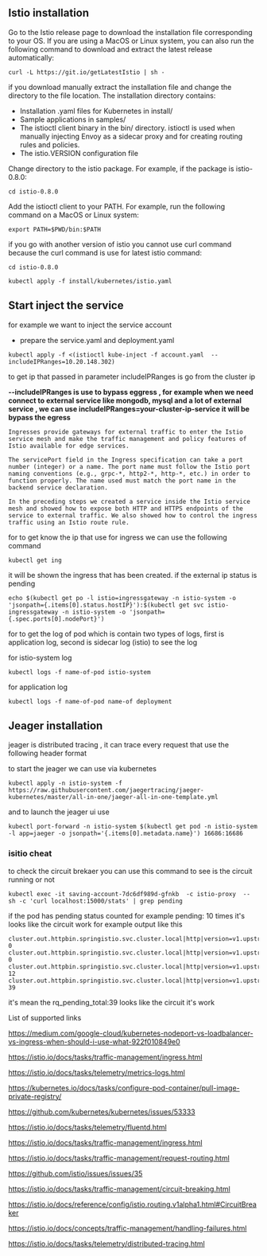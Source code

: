 ## Istio installation

Go to the Istio release page to download the installation file corresponding to your OS. 
If you are using a MacOS or Linux system, you can also run the following command to download and extract the latest release automatically:

```
curl -L https://git.io/getLatestIstio | sh -
```

if you download manually extract the installation file and change the directory to the file location. 
The installation directory contains:

  - Installation .yaml files for Kubernetes in install/
  - Sample applications in samples/
  - The istioctl client binary in the bin/ directory. istioctl is used when manually injecting Envoy as a sidecar proxy and for creating routing rules and policies.
  - The istio.VERSION configuration file

Change directory to the istio package. For example, if the package is istio-0.8.0:

```
cd istio-0.8.0
```

Add the istioctl client to your PATH. For example, run the following command on a MacOS or Linux system:

```
export PATH=$PWD/bin:$PATH
```

if you go with another version of istio you cannot use curl command because the curl command is use for latest istio command:

```
cd istio-0.8.0

kubectl apply -f install/kubernetes/istio.yaml
```

## Start inject the service 

for example we want to inject the service account 
- prepare the service.yaml and deployment.yaml 
```
kubectl apply -f <(istioctl kube-inject -f account.yaml  --includeIPRanges=10.20.148.302)
```

to get ip that passed in parameter includeIPRanges is go from the cluster ip

**--includeIPRanges is use to bypass eggress , for example when we need connect to external service like mongodb, mysql and a lot of external service , we can use includeIPRanges=your-cluster-ip-service it will be bypass the egress**


```
Ingresses provide gateways for external traffic to enter the Istio service mesh and make the traffic management and policy features of Istio available for edge services.

The servicePort field in the Ingress specification can take a port number (integer) or a name. The port name must follow the Istio port naming conventions (e.g., grpc-*, http2-*, http-*, etc.) in order to function properly. The name used must match the port name in the backend service declaration.

In the preceding steps we created a service inside the Istio service mesh and showed how to expose both HTTP and HTTPS endpoints of the service to external traffic. We also showed how to control the ingress traffic using an Istio route rule.
```

for to get know the ip that use for ingress we can use the following command

```
kubectl get ing
```
it will be shown the ingress that has been created.
if the external ip status is pending

```
echo $(kubectl get po -l istio=ingressgateway -n istio-system -o 'jsonpath={.items[0].status.hostIP}'):$(kubectl get svc istio-ingressgateway -n istio-system -o 'jsonpath={.spec.ports[0].nodePort}')
```

for to get the log of pod which is contain two types of logs, first is application log, second is sidecar log (istio)
to see the log

for istio-system log
```
kubectl logs -f name-of-pod istio-system
```

for application log

```
kubectl logs -f name-of-pod name-of deployment
```

## Jeager installation

jeager is distributed tracing , it can trace every request that use the following header format

to start the jeager we can use via kubernetes

```
kubectl apply -n istio-system -f https://raw.githubusercontent.com/jaegertracing/jaeger-kubernetes/master/all-in-one/jaeger-all-in-one-template.yml
```

and to launch the jeager ui use

```
kubectl port-forward -n istio-system $(kubectl get pod -n istio-system -l app=jaeger -o jsonpath='{.items[0].metadata.name}') 16686:16686 
```

### isitio cheat

to check the circuit brekaer you can use this command to see is the circuit running or not

```
kubectl exec -it saving-account-7dc6df989d-gfnkb  -c istio-proxy  -- sh -c 'curl localhost:15000/stats' | grep pending
```

if the pod has pending status counted for example pending: 10 times it's looks like the circuit work
for example output like this

```
cluster.out.httpbin.springistio.svc.cluster.local|http|version=v1.upstream_rq_pending_active: 0
cluster.out.httpbin.springistio.svc.cluster.local|http|version=v1.upstream_rq_pending_failure_eject: 0
cluster.out.httpbin.springistio.svc.cluster.local|http|version=v1.upstream_rq_pending_overflow: 12
cluster.out.httpbin.springistio.svc.cluster.local|http|version=v1.upstream_rq_pending_total: 39
```

it's mean the rq_pending_total:39 looks like the circuit it's work


List of supported links

https://medium.com/google-cloud/kubernetes-nodeport-vs-loadbalancer-vs-ingress-when-should-i-use-what-922f010849e0

https://istio.io/docs/tasks/traffic-management/ingress.html

https://istio.io/docs/tasks/telemetry/metrics-logs.html

https://kubernetes.io/docs/tasks/configure-pod-container/pull-image-private-registry/

https://github.com/kubernetes/kubernetes/issues/53333

https://istio.io/docs/tasks/telemetry/fluentd.html

https://istio.io/docs/tasks/traffic-management/ingress.html

https://istio.io/docs/tasks/traffic-management/request-routing.html

https://github.com/istio/issues/issues/35

https://istio.io/docs/tasks/traffic-management/circuit-breaking.html

https://istio.io/docs/reference/config/istio.routing.v1alpha1.html#CircuitBreaker

https://istio.io/docs/concepts/traffic-management/handling-failures.html

https://istio.io/docs/tasks/telemetry/distributed-tracing.html